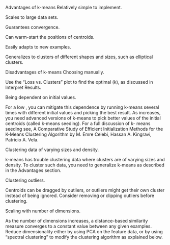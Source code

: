 Advantages of k-means
Relatively simple to implement.

Scales to large data sets.

Guarantees convergence.

Can warm-start the positions of centroids.

Easily adapts to new examples.

Generalizes to clusters of different shapes and sizes, such as elliptical clusters.

Disadvantages of k-means
Choosing manually.

Use the “Loss vs. Clusters” plot to find the optimal (k), as discussed in Interpret Results.

Being dependent on initial values.

For a low , you can mitigate this dependence by running k-means several times with different initial values and picking the best result. As increases, you need advanced versions of k-means to pick better values of the initial centroids (called k-means seeding). For a full discussion of k- means seeding see, A Comparative Study of Efficient Initialization Methods for the K-Means Clustering Algorithm by M. Emre Celebi, Hassan A. Kingravi, Patricio A. Vela.

Clustering data of varying sizes and density.

k-means has trouble clustering data where clusters are of varying sizes and density. To cluster such data, you need to generalize k-means as described in the Advantages section.

Clustering outliers.

Centroids can be dragged by outliers, or outliers might get their own cluster instead of being ignored. Consider removing or clipping outliers before clustering.

Scaling with number of dimensions.

As the number of dimensions increases, a distance-based similarity measure converges to a constant value between any given examples. Reduce dimensionality either by using PCA on the feature data, or by using “spectral clustering” to modify the clustering algorithm as explained below.
